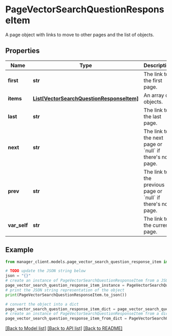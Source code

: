 # PageVectorSearchQuestionResponseItem

A page object with links to move to other pages and the list of objects.

## Properties

Name | Type | Description | Notes
------------ | ------------- | ------------- | -------------
**first** | **str** | The link to the first page. | 
**items** | [**List[VectorSearchQuestionResponseItem]**](VectorSearchQuestionResponseItem.md) | An array of objects. | 
**last** | **str** | The link to the last page. | 
**next** | **str** | The link to the next page or &#x60;null&#x60; if there&#39;s no page. | 
**prev** | **str** | The link to the previous page or &#x60;null&#x60; if there&#39;s no page. | 
**var_self** | **str** | The link to the current page. | 

## Example

```python
from manager_client.models.page_vector_search_question_response_item import PageVectorSearchQuestionResponseItem

# TODO update the JSON string below
json = "{}"
# create an instance of PageVectorSearchQuestionResponseItem from a JSON string
page_vector_search_question_response_item_instance = PageVectorSearchQuestionResponseItem.from_json(json)
# print the JSON string representation of the object
print(PageVectorSearchQuestionResponseItem.to_json())

# convert the object into a dict
page_vector_search_question_response_item_dict = page_vector_search_question_response_item_instance.to_dict()
# create an instance of PageVectorSearchQuestionResponseItem from a dict
page_vector_search_question_response_item_from_dict = PageVectorSearchQuestionResponseItem.from_dict(page_vector_search_question_response_item_dict)
```
[[Back to Model list]](../README.md#documentation-for-models) [[Back to API list]](../README.md#documentation-for-api-endpoints) [[Back to README]](../README.md)


